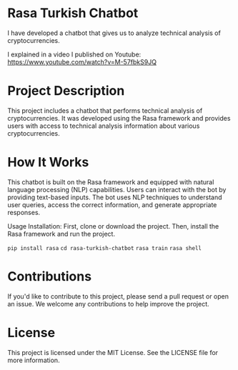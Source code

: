 # Rasa Turkish Chatbot

I have developed a chatbot that gives us to analyze technical analysis of cryptocurrencies. 

I explained in a video I published on Youtube: https://www.youtube.com/watch?v=M-57fbkS9JQ


# Project Description
This project includes a chatbot that performs technical analysis of cryptocurrencies. It was developed using the Rasa framework and provides users with access to technical analysis information about various cryptocurrencies.


# How It Works
This chatbot is built on the Rasa framework and equipped with natural language processing (NLP) capabilities. Users can interact with the bot by providing text-based inputs. The bot uses NLP techniques to understand user queries, access the correct information, and generate appropriate responses.


Usage
Installation: First, clone or download the project. Then, install the Rasa framework and run the project.

`pip install rasa`
`cd rasa-turkish-chatbot`
`rasa train`
`rasa shell`


# Contributions
If you'd like to contribute to this project, please send a pull request or open an issue. We welcome any contributions to help improve the project.



# License
This project is licensed under the MIT License. See the LICENSE file for more information.



